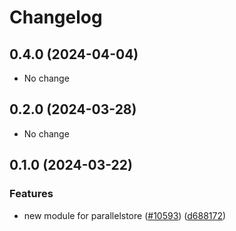 # Changelog

## 0.4.0 (2024-04-04)

* No change


## 0.2.0 (2024-03-28)

* No change


## 0.1.0 (2024-03-22)

### Features

* new module for parallelstore ([#10593](https://github.com/googleapis/google-cloud-java/issues/10593)) ([d688172](https://github.com/googleapis/google-cloud-java/commit/d68817289298a743aaa4331799f71fd769a6e624))

